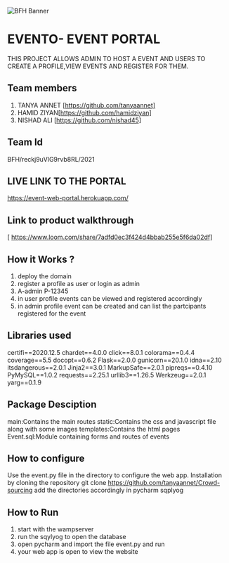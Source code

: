![BFH Banner](https://trello-attachments.s3.amazonaws.com/542e9c6316504d5797afbfb9/542e9c6316504d5797afbfc1/39dee8d993841943b5723510ce663233/Frame_19.png)
# EVENTO- EVENT PORTAL
THIS PROJECT ALLOWS ADMIN TO HOST A EVENT AND USERS TO CREATE A PROFILE,VIEW EVENTS AND REGISTER FOR THEM.
## Team members
1. TANYA ANNET [https://github.com/tanyaannet]
2. HAMID ZIYAN[https://github.com/hamidziyan]
3. NISHAD ALI [https://github.com/nishad45]
## Team Id
BFH/reckj9uVlG9rvb8RL/2021
## LIVE LINK TO THE PORTAL
   https://event-web-portal.herokuapp.com/
## Link to product walkthrough
[ https://www.loom.com/share/7adfd0ec3f424d4bbab255e5f6da02df]
## How it Works ?
1. deploy the domain
2. register a profile as user or login as admin
3.  A-admin P-12345
4. in user profile events can be viewed and registered accordingly
5. in admin profile event can be created and can list the partcipants registered for the event 
## Libraries used
certifi==2020.12.5
chardet==4.0.0
click==8.0.1
colorama==0.4.4
coverage==5.5
docopt==0.6.2
Flask==2.0.0
gunicorn==20.1.0
idna==2.10
itsdangerous==2.0.1
Jinja2==3.0.1
MarkupSafe==2.0.1
pipreqs==0.4.10
PyMySQL==1.0.2
requests==2.25.1
urllib3==1.26.5
Werkzeug==2.0.1
yarg==0.1.9
## Package Desciption
main:Contains the main routes
static:Contains the css and javascript file along with some images
templates:Contains the html pages
Event.sql:Module containing forms and routes of events
## How to configure
Use the event.py file in the  directory to configure the web app.
Installation by cloning the repository
git clone https://github.com/tanyaannet/Crowd-sourcing
add the directories accordingly in pycharm sqplyog
## How to Run
1. start with the wampserver
2. run the sqylyog to open the database
3. open pycharm and import the file event.py and run 
4. your web app is open to view the website 
